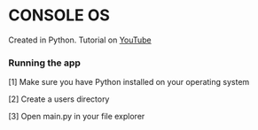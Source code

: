 # CONSOLE OS
Created in Python.
Tutorial on [YouTube](https://www.youtube.com/watch?v=SWq9grv_WxE)

### Running the app
[1] Make sure you have Python installed on your operating system

[2] Create a users directory

[3] Open main.py in your file explorer
